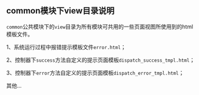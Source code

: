 ## common模块下view目录说明

`common`公共模块下的`view`目录为所有模块可共用的一些页面视图所使用到的html模板文件。

1、系统运行过程中报错提示模板文件`error.html`；

2、控制器下`success`方法自定义的提示页面模板`dispatch_success_tmpl.html`；

3、控制器下`error`方法自定义的提示页面模板`dispatch_error_tmpl.html`；

其他...